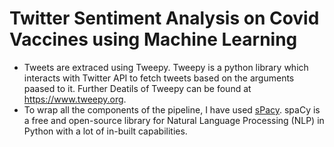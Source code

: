 # Twitter Sentiment Analysis on Covid Vaccines using Machine Learning

* Tweets are extraced using Tweepy. Tweepy is a python library which interacts with Twitter API to fetch tweets based on the arguments paased to it. Further Deatils of Tweepy can be found at https://www.tweepy.org.
* To wrap all the components of the pipeline, I have used [sPacy](https://spacy.io). spaCy is a free and open-source library for Natural Language Processing (NLP) in Python with a lot of in-built capabilities. 
